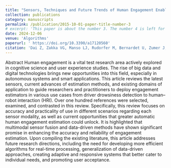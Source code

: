 ```yaml
---
title: "Sensors, Techniques and Future Trends of Human Engagement Enabled Applications: A Review."
collection: publications
category: manuscripts
permalink: /publication/2015-10-01-paper-title-number-3
# excerpt: 'This paper is about the number 3. The number 4 is left for future work.'
date: 2024-12-06
venue: 'Algorithms'
paperurl: ' https://doi.org/10.3390/a17120560'
citation: 'Dai Z, Zakka VG, Manso LJ, Rudorfer M, Bernardet U, Zumer J, Kavakli-Thorne M. Sensors, Techniques, and Future Trends of Human-Engagement-Enabled Applications: A Review. Algorithms. 2024; 17(12):560. https://doi.org/10.3390/a17120560'
---
```


Abstract
Human engagement is a vital test research area actively explored in cognitive science and user experience studies. The rise of big data and digital technologies brings new opportunities into this field, especially in autonomous systems and smart applications. This article reviews the latest sensors, current advances of estimation methods, and existing domains of application to guide researchers and practitioners to deploy engagement estimators in various use cases from driver drowsiness detection to human–robot interaction (HRI). Over one hundred references were selected, examined, and contrasted in this review. Specifically, this review focuses on accuracy and practicality of use in different scenarios regarding each sensor modality, as well as current opportunities that greater automatic human engagement estimation could unlock. It is highlighted that multimodal sensor fusion and data-driven methods have shown significant promise in enhancing the accuracy and reliability of engagement estimation. Upon compiling the existing literature, this article addresses future research directions, including the need for developing more efficient algorithms for real-time processing, generalization of data-driven approaches, creating adaptive and responsive systems that better cater to individual needs, and promoting user acceptance.
